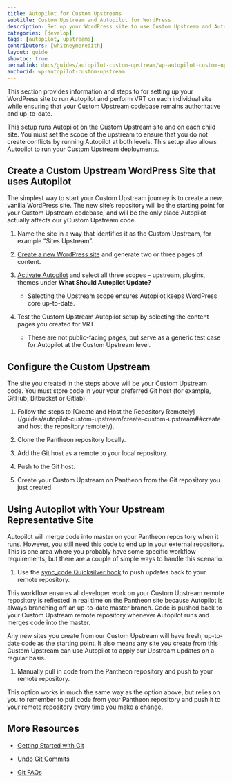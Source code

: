 ```yaml
---
title: Autopilot for Custom Upstreams
subtitle: Custom Upstream and Autopilot for WordPress 
description: Set up your WordPress site to use Custom Upstream and Autopilot.
categories: [develop]
tags: [autopilot, upstreams]
contributors: [whitneymeredith]
layout: guide
showtoc: true
permalink: docs/guides/autopilot-custom-upstream/wp-autopilot-custom-upstream
anchorid: wp-autopilot-custom-upstream
---
```


This section provides information and steps to for setting up your WordPress site to run Autopilot and perform VRT on each individual site while ensuring that your Custom Upstream codebase remains authoritative and up-to-date.

This setup runs Autopilot on the Custom Upstream site and on each child site. You must set the scope of the upstream to ensure that you do not create conflicts by running Autopilot at both levels. This setup also allows Autopilot to run your Custom Upstream deployments.


## Create a Custom Upstream WordPress Site that uses Autopilot

The simplest way to start your Custom Upstream journey is to create a new, vanilla WordPress site. The new site’s repository will be the starting point for your Custom Upstream codebase, and will be the only place Autopilot actually affects our yCustom Upstream code. 

1. Name the site in a way that identifies it as the Custom Upstream, for example “Sites Upstream”.

1. [Create a new WordPress site](/create-sites#create-a-site) and generate two or three pages of content.

1. [Activate Autopilot](/guides/autopilot/enable-autopilot/#enable-autopilot) and select all three scopes – upstream, plugins, themes under **What Should Autopilot Update?** 

    - Selecting the Upstream scope ensures Autopilot keeps WordPress core up-to-date.

1. Test the Custom Upstream Autopilot setup by selecting the content pages you created for VRT.  

    - These are not public-facing pages, but serve as a generic test case for Autopilot at the Custom Upstream level.



## Configure the Custom Upstream

The site you created in the steps above will be your Custom Upstream code. You must store code in your your preferred Git host (for example, GitHub, Bitbucket or Gitlab).  

1. Follow the steps to [Create and Host the Repository Remotely](/guides/autopilot-custom-upstream/create-custom-upstream##create and host the repository remotely).

1. Clone the Pantheon repository locally.

1. Add the Git host as a remote to your local repository.

1. Push to the Git host.

1. Create your Custom Upstream on Pantheon from the Git repository you just created.


## Using Autopilot with Your Upstream Representative Site

Autopilot will merge code into master on your Pantheon repository when it runs. However, you still need this code to end up in your external repository. This is one area where you probably have some specific workflow requirements, but there are a couple of simple ways to handle this scenario.

1. Use the [sync_code Quicksilver hook](/quicksilver#hooks) to push updates back to your remote repository.

This workflow ensures all developer work on your Custom Upstream remote repository is reflected in real time on the Pantheon site because Autopilot is always branching off an up-to-date master branch. Code is pushed back to your Custom Upstream remote repository whenever Autopilot runs and merges code into the master.

Any new sites you create from our Custom Upstream will have fresh, up-to-date code as the starting point. It also means any site you create from this Custom Upstream can use Autopilot to apply our Upstream updates on a regular basis.

1. Manually pull in code from the Pantheon repository and push to your remote repository.

This option works in much the same way as the option above, but relies on you to remember to pull code from your Pantheon repository and push it to your remote repository every time you make a change.

## More Resources

- [Getting Started with Git](/git)

- [Undo Git Commits](/undo-commits)

- [Git FAQs](/git-faq)
